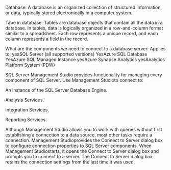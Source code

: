 Database:
A database is an organized collection of structured information, or data, typically stored electronically in a computer system.

Tabe in database:
Tables are database objects that contain all the data in a database. In tables, data is logically organized in a row-and-column format similar to a spreadsheet. Each row represents a unique record, and each column represents a field in the record.

What are the components we need to connect to a database server:
Applies to: 
yesSQL Server (all supported versions) 
YesAzure SQL Database 
YesAzure SQL Managed Instance 
yesAzure Synapse Analytics 
yesAnalytics Platform System (PDW)

SQL Server Management Studio provides functionality for managing every component of SQL Server. Use Management Studioto connect to:

An instance of the SQL Server Database Engine.

Analysis Services.

Integration Services.

Reporting Services.

Although Management Studio allows you to work with queries without first establishing a connection to a data source, most other tasks require a connection. Management Studioprovides the Connect to Server dialog box to configure connection properties to SQL Server components. When Management Studiostarts, it opens the Connect to Server dialog box and prompts you to connect to a server. The Connect to Server dialog box retains the connection settings from the last time it was used.

